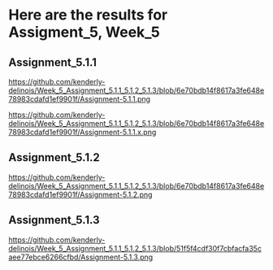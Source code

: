 # Here are the results for Assigment_5, Week_5

## Assignment_5.1.1 
https://github.com/kenderly-delinois/Week_5_Assignment_5.1.1_5.1.2_5.1.3/blob/6e70bdb14f8617a3fe648e78983cdafd1ef9901f/Assignment-5.1.1.png

https://github.com/kenderly-delinois/Week_5_Assignment_5.1.1_5.1.2_5.1.3/blob/6e70bdb14f8617a3fe648e78983cdafd1ef9901f/Assignment-5.1.1.x.png

## Assignment_5.1.2
https://github.com/kenderly-delinois/Week_5_Assignment_5.1.1_5.1.2_5.1.3/blob/6e70bdb14f8617a3fe648e78983cdafd1ef9901f/Assignment-5.1.2.png

## Assignment_5.1.3
https://github.com/kenderly-delinois/Week_5_Assignment_5.1.1_5.1.2_5.1.3/blob/51f5f4cdf30f7cbfacfa35caee77ebce6266cfbd/Assignment-5.1.3.png
